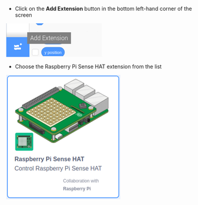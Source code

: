 - Click on the **Add Extension** button in the bottom left-hand corner of the screen

![add-extension](images/add-extension.png)

- Choose the Raspberry Pi Sense HAT extension from the list

![add-sensehat-extension](images/add-sensehat-extension.png)
